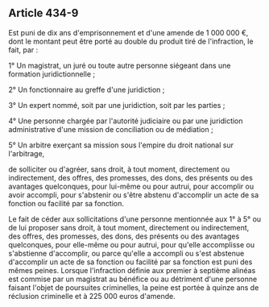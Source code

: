 Article 434-9
----
Est puni de dix ans d'emprisonnement et d'une amende de 1 000 000 €, dont le
montant peut être porté au double du produit tiré de l'infraction, le fait, par
:

1° Un magistrat, un juré ou toute autre personne siégeant dans une formation
juridictionnelle ;

2° Un fonctionnaire au greffe d'une juridiction ;

3° Un expert nommé, soit par une juridiction, soit par les parties ;

4° Une personne chargée par l'autorité judiciaire ou par une juridiction
administrative d'une mission de conciliation ou de médiation ;

5° Un arbitre exerçant sa mission sous l'empire du droit national sur
l'arbitrage,

de solliciter ou d'agréer, sans droit, à tout moment, directement ou
indirectement, des offres, des promesses, des dons, des présents ou des
avantages quelconques, pour lui-même ou pour autrui, pour accomplir ou avoir
accompli, pour s'abstenir ou s'être abstenu d'accomplir un acte de sa fonction
ou facilité par sa fonction.

Le fait de céder aux sollicitations d'une personne mentionnée aux 1° à 5° ou de
lui proposer sans droit, à tout moment, directement ou indirectement, des
offres, des promesses, des dons, des présents ou des avantages quelconques, pour
elle-même ou pour autrui, pour qu'elle accomplisse ou s'abstienne d'accomplir,
ou parce qu'elle a accompli ou s'est abstenue d'accomplir un acte de sa fonction
ou facilité par sa fonction est puni des mêmes peines. Lorsque l'infraction
définie aux premier à septième alinéas est commise par un magistrat au bénéfice
ou au détriment d'une personne faisant l'objet de poursuites criminelles, la
peine est portée à quinze ans de réclusion criminelle et à 225 000 euros
d'amende.
